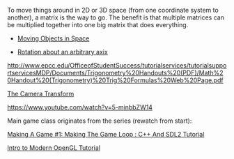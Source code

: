 To move things around in 2D or 3D space (from one coordinate system to
another), a matrix is the way to go. The benefit is that multiple
matrices can be multiplied together into one big matrix that does
everything.

- [Moving Objects in Space](https://www.youtube.com/watch?v=wArGifkRD2A)

- [Rotation about an arbitrary axix](https://www.youtube.com/watch?v=gRVxv8kWl0Q)

http://www.epcc.edu/OfficeofStudentSuccess/tutorialservices/tutorialsupportservicesMDP/Documents/Trigonometry%20Handouts%20(PDF)/Math%20Handout%20(Trigonometry)%20Trig%20Formulas%20Web%20Page.pdf

[The Camera Transform](https://www.youtube.com/watch?v=mpTl003EXCY)

https://www.youtube.com/watch?v=5-minbbZW14

Main game class originates from the series (rewatch from start):

[Making A Game #1: Making The Game Loop : C++ And SDL2 Tutorial](https://www.youtube.com/watch?v=44tO977slsU&index=3&list=PLhfAbcv9cehhkG7ZQK0nfIGJC_C-wSLrx)

[Intro to Modern OpenGL Tutorial](https://www.youtube.com/watch?v=0jML5fMBDGg&index=8&list=PLEETnX-uPtBXT9T-hD0Bj31DSnwio-ywh)
